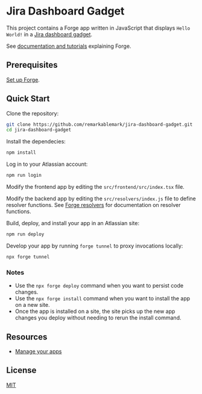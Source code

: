 # Jira Dashboard Gadget

This project contains a Forge app written in JavaScript that displays `Hello World!` in a [Jira dashboard gadget](https://developer.atlassian.com/platform/forge/manifest-reference/modules/jira-dashboard-gadget/).

See [documentation and tutorials](https://developer.atlassian.com/platform/forge) explaining Forge.

## Prerequisites

[Set up Forge](https://developer.atlassian.com/platform/forge/set-up-forge/).

## Quick Start

Clone the repository:

```sh
git clone https://github.com/remarkablemark/jira-dashboard-gadget.git
cd jira-dashboard-gadget
```

Install the dependecies:

```sh
npm install
```

Log in to your Atlassian account:

```sh
npm run login
```

Modify the frontend app by editing the `src/frontend/src/index.tsx` file.

Modify the backend app by editing the `src/resolvers/index.js` file to define resolver functions. See [Forge resolvers](https://developer.atlassian.com/platform/forge/runtime-reference/custom-ui-resolver/) for documentation on resolver functions.

Build, deploy, and install your app in an Atlassian site:

```sh
npm run deploy
```

Develop your app by running `forge tunnel` to proxy invocations locally:

```sh
npx forge tunnel
```

### Notes

- Use the `npx forge deploy` command when you want to persist code changes.
- Use the `npx forge install` command when you want to install the app on a new site.
- Once the app is installed on a site, the site picks up the new app changes you deploy without needing to rerun the install command.

## Resources

- [Manage your apps](https://developer.atlassian.com/platform/forge/manage-your-apps/)

## License

[MIT](LICENSE)
